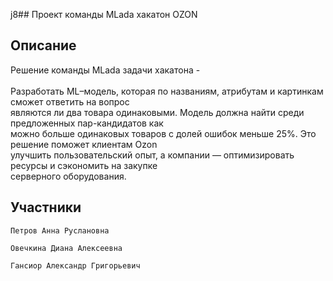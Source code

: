 j8## Проект команды MLada хакатон OZON

## Описание
Решение команды MLada задачи хакатона - <br><br>
Разработать ML–модель, которая по названиям, атрибутам и картинкам сможет ответить на вопрос <br>
являются ли два товара одинаковыми. Модель должна найти среди предложенных пар-кандидатов как <br>
можно больше одинаковых товаров с долей ошибок меньше 25%. Это решение поможет клиентам Ozon <br>
улучшить пользовательский опыт, а компании — оптимизировать ресурсы и сэкономить на закупке <br>
серверного оборудования.<br>


## Участники

    Петров Анна Руслановна

    Овечкина Диана Алексеевна

    Гансиор Александр Григорьевич
